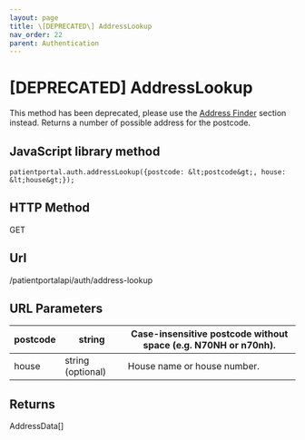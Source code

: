 ```yaml
---
layout: page
title: \[DEPRECATED\] AddressLookup
nav_order: 22
parent: Authentication
---
```


# \[DEPRECATED\] AddressLookupThis method has been deprecated, please use the [Address Finder](#_Address_Finder) section instead. Returns a number of possible address for the postcode.## JavaScript library method```patientportal.auth.addressLookup({postcode: &lt;postcode&gt;, house: &lt;house&gt;});```## HTTP MethodGET## ****Url****/patientportalapi/auth/address-lookup## URL Parameters| postcode | string | Case-insensitive postcode without space (e.g. N70NH or n70nh). || --- | --- | --- || house | string (optional) | House name or house number. |## ReturnsAddressData\[\]
